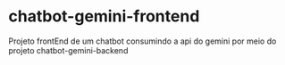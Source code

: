 # chatbot-gemini-frontend
Projeto frontEnd de um chatbot consumindo a api do gemini por meio do projeto chatbot-gemini-backend
